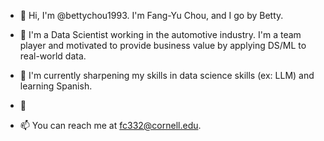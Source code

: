 - 👋 Hi, I'm @bettychou1993. 
I'm Fang-Yu Chou, and I go by Betty. 

- 👀 I'm a Data Scientist working in the automotive industry. I'm a team player and motivated to provide business value by applying DS/ML to real-world data.

- 🌱 I'm currently sharpening my skills in data science skills (ex: LLM) and learning Spanish.

- 💞️

- 📫 You can reach me at fc332@cornell.edu.

<!---
bettychou1993/bettychou1993 is a ✨ special ✨ repository because its `README.md` (this file) appears on your GitHub profile.
You can click the Preview link to take a look at your changes.
--->
